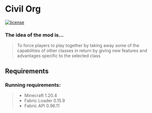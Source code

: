 # Civil Org

[![license](https://img.shields.io/badge/license-Apache%20V2-blue)](LICENSE)

### The idea of the mod is...
> To force players to play together by taking away some of the capabilities of other classes in return by giving new features and advantages specific to the selected class

## Requirements

### Running requirements:
>- Minecraft 1.20.4
>- Fabric Loader 0.15.9
>- Fabric API 0.96.11
